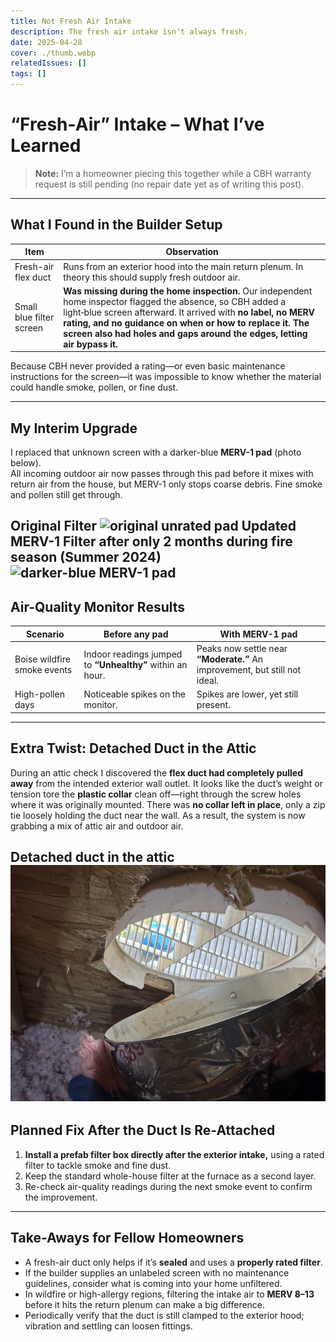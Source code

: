 ```yaml
---
title: Not Fresh Air Intake
description: The fresh air intake isn't always fresh.
date: 2025-04-28
cover: ./thumb.webp
relatedIssues: []
tags: []
---
```

# “Fresh-Air” Intake – What I’ve Learned

> **Note:** I’m a homeowner piecing this together while a CBH warranty request is still pending (no repair date yet as of writing this post).

---

## What I Found in the Builder Setup
| Item                     | Observation                                                                                                                                                                                                                                                                                                         |
| ------------------------ | ------------------------------------------------------------------------------------------------------------------------------------------------------------------------------------------------------------------------------------------------------------------------------------------------------------------- |
| Fresh-air flex duct      | Runs from an exterior hood into the main return plenum. In theory this should supply fresh outdoor air.                                                                                                                                                                                                             |
| Small blue filter screen | **Was missing during the home inspection.** Our independent home inspector flagged the absence, so CBH added a light‑blue screen afterward. It arrived with **no label, no MERV rating, and no guidance on when or how to replace it. The screen also had holes and gaps around the edges, letting air bypass it.** |

Because CBH never provided a rating—or even basic maintenance instructions for the screen—it was impossible to know whether the material could handle smoke, pollen, or fine dust.

---

## My Interim Upgrade
I replaced that unknown screen with a darker-blue **MERV-1 pad** (photo below).  
All incoming outdoor air now passes through this pad before it mixes with return air from the house, but MERV-1 only stops coarse debris. Fine smoke and pollen still get through.

**Original Filter**
![original unrated pad](./worthless-filter.png)
**Updated MERV-1 Filter after only 2 months during fire season (Summer 2024)**
![darker-blue MERV-1 pad](./dirt-filter.png)
---

## Air-Quality Monitor Results
| Scenario | Before any pad | With MERV-1 pad |
|----------|----------------|-----------------|
| Boise wildfire smoke events | Indoor readings jumped to **“Unhealthy”** within an hour. | Peaks now settle near **“Moderate.”** An improvement, but still not ideal. |
| High-pollen days | Noticeable spikes on the monitor. | Spikes are lower, yet still present. |

---

## Extra Twist: Detached Duct in the Attic
During an attic check I discovered the **flex duct had completely pulled away** from the intended exterior wall outlet. It looks like the duct’s weight or tension tore the **plastic collar** clean off—right through the screw holes where it was originally mounted. There was **no collar left in place**, only a zip tie loosely holding the duct near the wall. As a result, the system is now grabbing a mix of attic air and outdoor air.

**Detached duct in the attic**
![detached duct](./detached-duct.png)
---

## Planned Fix After the Duct Is Re-Attached
1. **Install a prefab filter box directly after the exterior intake,** using a rated filter to tackle smoke and fine dust.  
2. Keep the standard whole-house filter at the furnace as a second layer.  
3. Re-check air-quality readings during the next smoke event to confirm the improvement.

---

## Take-Aways for Fellow Homeowners
* A fresh-air duct only helps if it’s **sealed** and uses a **properly rated filter**.  
* If the builder supplies an unlabeled screen with no maintenance guidelines, consider what is coming into your home unfiltered.  
* In wildfire or high-allergy regions, filtering the intake air to **MERV 8–13** before it hits the return plenum can make a big difference.  
* Periodically verify that the duct is still clamped to the exterior hood; vibration and settling can loosen fittings.

